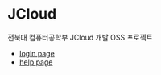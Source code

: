 # JCloud
전북대 컴퓨터공학부 JCloud 개발 OSS 프로젝트

- <a href="http://jcloud.jbnu.ac.kr" onclick="return ! window.open(this.href);">login page</a>
- <a href="https://jcloud-devops.github.io/" onclick="return ! window.open(this.href);">help page</a>


